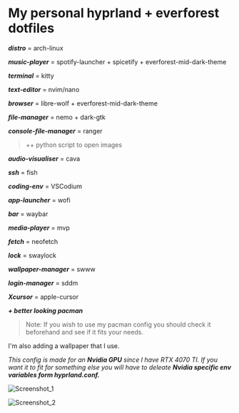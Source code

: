 # **My personal hyprland + everforest dotfiles**

**_distro_** = arch-linux

**_music-player_** = spotify-launcher + spicetify + everforest-mid-dark-theme

**_terminal_** = kitty

**_text-editor_** = nvim/nano

**_browser_** = libre-wolf + everforest-mid-dark-theme

**_file-manager_** = nemo + dark-gtk

**_console-file-manager_** = ranger 
> ++ python script to open images

**_audio-visualiser_** = cava

**_ssh_** = fish

**_coding-env_** = VSCodium

**_app-launcher_** = wofi

**_bar_** = waybar

**_media-player_** = mvp

**_fetch_** = neofetch

**_lock_** = swaylock

**_wallpaper-manager_** = swww

**_login-manager_** = sddm

**_Xcursor_** = apple-cursor

**_+ better looking pacman_**
> Note: If you wish to use my pacman config you should check it beforehand and see if it fits your needs.

I'm also adding a wallpaper that I use.

_This config is made for an **Nvidia GPU** since I have RTX 4070 TI. If you want it to fit for something else you will have to deleate **Nvidia specific env variables form hyprland.conf.**_

![Screenshot_1](https://i.imgur.com/8P3FqPo.png)

![Screenshot_2](https://i.imgur.com/casbR02.png)
